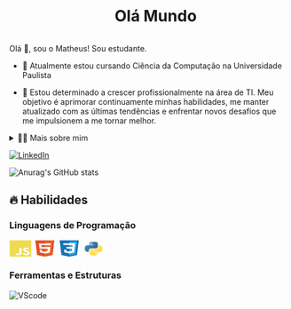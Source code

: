 <!--título-->
<div id="user-content-toc">
  <ul align="center">
    <summary><h1 style="display: inline-block">Olá Mundo</h1></summary>
</div>

<!-- Presentation -->
<p>
  Olá 👋, sou o Matheus! Sou estudante.

  - 🌱 Atualmente estou cursando Ciência da Computação na Universidade Paulista

  - 🔭  Estou determinado a crescer profissionalmente na área de TI. Meu objetivo é aprimorar continuamente minhas habilidades, me manter atualizado com as últimas tendências e enfrentar novos desafios que me impulsionem a me tornar melhor.
</p>

<!-- Dropdown -->
<details>
  <summary>👨‍💻  Mais sobre mim</summary>

  - 💬 Tenho 20 anos. Possuo conhecimentos básicos de inglês e conhecimento prático de Python, HTML, CSS e JavaScript. Atualmente, trabalho diagnosticando e solucionando problemas relacionados a hardware, software e outros dispositivos. Realizo manutenção em computadores, impressoras e outros equipamentos, ofereço suporte técnico e realizo tarefas de infraestrutura, como cabeamento e configuração de rede.


  - ⚡Faço trabalho voluntário no Colorado Caieiras Futebol Clube, time de futsal que participa das principais competições organizadas pela Federação Paulista de Futsal.
</details>

<!-- Links -->
[![LinkedIn](https://img.shields.io/badge/LinkedIn-0077B5?style=for-the-badge&logo=linkedin&logoColor=white)](https://www.linkedin.com/in/matheus-cadenassi-108943260/)


<!-- GithubStats -->
![Anurag's GitHub stats](https://github-readme-stats.vercel.app/api?username=Cadenassi01&show_icons=true&theme=dark)



## 🔥 Habilidades
<!-- Skills: Programming Languages -->
  <div style="flex-basis: 48%;">
    <h3>Linguagens de Programação</h3>
    <img align="center" alt="Js" height="30" width="40" src="https://raw.githubusercontent.com/devicons/devicon/master/icons/javascript/javascript-plain.svg">
    <img align="center" alt="HTML" height="30" width="40" src="https://raw.githubusercontent.com/devicons/devicon/master/icons/html5/html5-original.svg">
    <img align="center" alt="CSS" height="30" width="40" src="https://raw.githubusercontent.com/devicons/devicon/master/icons/css3/css3-original.svg">
    <img align="center" alt="Python" height="30" width="40" src="https://raw.githubusercontent.com/devicons/devicon/master/icons/python/python-original.svg">
  </div>
  
  <!-- Skills: Tools & Frameworks -->
  <div style="flex-basis: 48%;">
    <h3>Ferramentas e Estruturas</h3>
    <img align="center" alt="VScode" height="30" width="40" src="https://cdn.jsdelivr.net/gh/devicons/devicon/icons/vscode/vscode-original.svg">
  </div>
  
  <!-- Skills: Libraries -->
 
